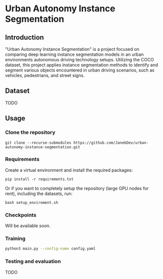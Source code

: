 # Urban Autonomy Instance Segmentation

## Introduction

"Urban Autonomy Instance Segmentation" is a project focused on comparing deep learning instance segmentation models in an urban environments autonomous driving technology setups. Utilizing the COCO dataset, this project applies instance segmentation methods to identify and segment various objects encountered in urban driving scenarios, such as vehicles, pedestrians, and street signs.

## Dataset
TODO

## Usage

### Clone the repository

```
git clone --recurse-submodules https://github.com/JanekDev/urban-autonomy-instance-segmentation.git
```

### Requirements
    
Create a virtual environment and install the required packages:

```
pip install -r requirements.txt
```

Or if you want to completely setup the repository (large GPU nodes for rent), including the datasets, run:

```
bash setup_enviroment.sh
```

### Checkpoints

Will be available soon.

### Training

```bash
python3 main.py --config-name config.yaml
```

### Testing and evaluation

TODO
